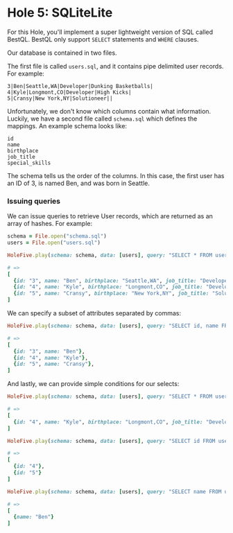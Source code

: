 # Hole 5: SQLiteLite

For this Hole, you'll implement a super lightweight version of SQL called BestQL. BestQL only support `SELECT` statements and `WHERE` clauses.  

Our database is contained in two files. 

The first file is called `users.sql`, and it contains pipe delimited user records.  For example:

```
3|Ben|Seattle,WA|Developer|Dunking Basketballs|
4|Kyle|Longmont,CO|Developer|High Kicks|
5|Cransy|New York,NY|Solutioneer||
```

Unfortunately, we don't know which columns contain what information. Luckily, we have a second file called `schema.sql` which defines the mappings. An example schema looks like:
```
id
name
birthplace
job_title
special_skills
```
The schema tells us the order of the columns. In this case, the first user has an ID of 3, is named Ben, and was born in Seattle. 

### Issuing queries

We can issue queries to retrieve User records, which are returned as an array of hashes.  For example:

```Ruby
schema = File.open("schema.sql")
users = File.open("users.sql")

HoleFive.play(schema: schema, data: [users], query: "SELECT * FROM users;")

# => 
[
  {id: "3", name: "Ben", birthplace: "Seattle,WA", job_title: "Developer", special_skills: "Dunking Basketballs"},
  {id: "4", name: "Kyle", birthplace: "Longmont,CO", job_title: "Developer", special_skills: "High Kicks"},
  {id: "5", name: "Cransy", birthplace: "New York,NY", job_title: "Solutioneer", special_skills: ""},  
]
```

We can specify a subset of attributes separated by commas: 
```Ruby
HoleFive.play(schema: schema, data: [users], query: "SELECT id, name FROM users;")

# => 
[
  {id: "3", name: "Ben"},
  {id: "4", name: "Kyle"},
  {id: "5", name: "Cransy"},  
]
```

And lastly, we can provide simple conditions for our selects:
```Ruby
HoleFive.play(schema: schema, data: [users], query: "SELECT * FROM users WHERE name='Kyle';")

# => 
[
  {id: "4", name: "Kyle", birthplace: "Longmont,CO", job_title: "Developer", special_skills: "High Kicks"},
]

HoleFive.play(schema: schema, data: [users], query: "SELECT id FROM users WHERE name='Kyle' OR name='Cransy';")

# => 
[
  {id: "4"},
  {id: "5"}
]

HoleFive.play(schema: schema, data: [users], query: "SELECT name FROM users WHERE job_title='Developer' AND birthplace='Seattle,WA';")

# => 
[
  {name: "Ben"}
]
```
